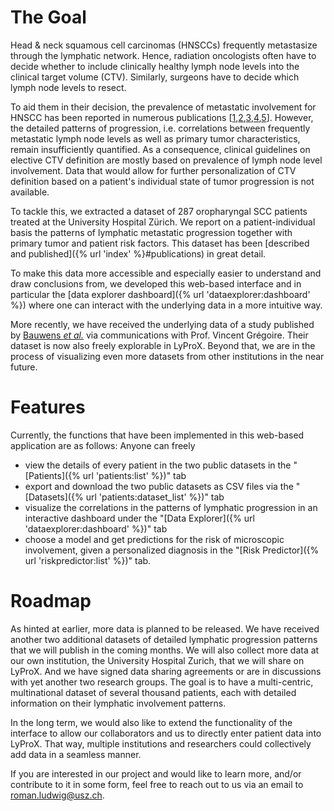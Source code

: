 # The Goal

Head & neck squamous cell carcinomas (HNSCCs) frequently metastasize through the lymphatic network. Hence, radiation oncologists often have to decide whether to include clinically healthy lymph node levels into the clinical target volume (CTV). Similarly, surgeons have to decide which lymph node levels to resect.

To aid them in their decision, the prevalence of metastatic involvement for HNSCC has been reported in numerous publications \[[1],[2],[3],[4],[5]\]. However, the detailed patterns of progression, i.e. correlations between frequently metastatic lymph node levels as well as primary tumor characteristics, remain insufficiently quantified. As a consequence, clinical guidelines on elective CTV definition are mostly based on prevalence of lymph node level involvement. Data that would allow for further personalization of CTV definition based on a patient's individual state of tumor progression is not available.

To tackle this, we extracted a dataset of 287 oropharyngal SCC patients treated at the University Hospital Zürich. We report on a patient-individual basis the patterns of lymphatic metastatic progression together with primary tumor and patient risk factors. This dataset has been [described and published]({% url 'index' %}#publications) in great detail.

To make this data more accessible and especially easier to understand and draw conclusions from, we developed this web-based interface and in particular the [data explorer dashboard]({% url 'dataexplorer:dashboard' %}) where one can interact with the underlying data in a more intuitive way.

More recently, we have received the underlying data of a study published by [Bauwens _et al._](https://doi.org/10.1016/j.radonc.2021.01.028) via communications with Prof. Vincent Grégoire. Their dataset is now also freely explorable in LyProX. Beyond that, we are in the process of visualizing even more datasets from other institutions in the near future.


[1]: https://doi.org/10.1016/j.radonc.2019.01.018
[2]: https://doi.org/10.1002/1097-0142(197206)29:6<1446::AID-CNCR2820290604>3.0.CO;2-C
[3]: https://doi.org/10.1016/j.ijom.2006.10.014
[4]: https://doi.org/10.1002/hed.2880120302
[5]: https://doi.org/10.1002/1097-0142(19900701)66:1<109::AID-CNCR2820660120>3.0.CO;2-A


# Features

Currently, the functions that have been implemented in this web-based application are as follows: Anyone can freely

- view the details of every patient in the two public datasets in the "[Patients]({% url 'patients:list' %})" tab
- export and download the two public datasets as CSV files via the "[Datasets]({% url 'patients:dataset_list' %})" tab
- visualize the correlations in the patterns of lymphatic progression in an interactive dashboard under the "[Data Explorer]({% url 'dataexplorer:dashboard' %})" tab
- choose a model and get predictions for the risk of microscopic involvement, given a personalized diagnosis in the "[Risk Predictor]({% url 'riskpredictor:list' %})" tab.


# Roadmap

As hinted at earlier, more data is planned to be released. We have received another two additional datasets of detailed lymphatic progression patterns that we will publish in the coming months. We will also collect more data at our own institution, the University Hospital Zurich, that we will share on LyProX. And we have signed data sharing agreements or are in discussions with yet another two research groups. The goal is to have a multi-centric, multinational dataset of several thousand patients, each with detailed information on their lymphatic involvement patterns.

In the long term, we would also like to extend the functionality of the interface to allow our collaborators and us to directly enter patient data into LyProX. That way, multiple institutions and researchers could collectively add data in a seamless manner.

If you are interested in our project and would like to learn more, and/or contribute to it in some form, feel free to reach out to us via an email to [roman.ludwig@usz.ch](mailto:roman.ludwig@usz.ch).
